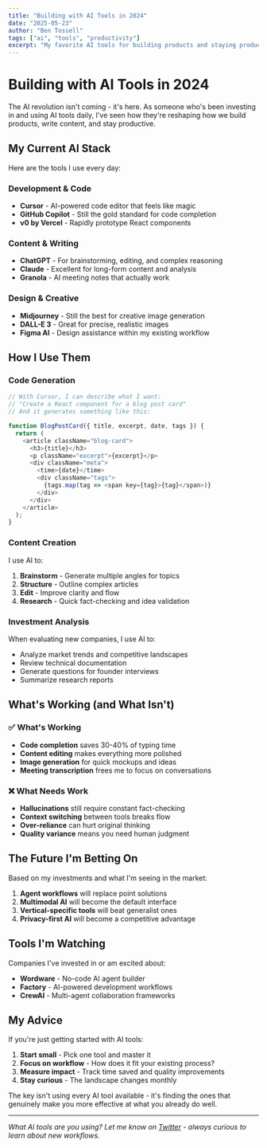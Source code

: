 ```yaml
---
title: "Building with AI Tools in 2024"
date: "2025-05-23"
author: "Ben Tossell"
tags: ["ai", "tools", "productivity"]
excerpt: "My favorite AI tools for building products and staying productive"
---
```


# Building with AI Tools in 2024

The AI revolution isn't coming - it's here. As someone who's been investing in and using AI tools daily, I've seen how they're reshaping how we build products, write content, and stay productive.

## My Current AI Stack

Here are the tools I use every day:

### Development & Code
- **Cursor** - AI-powered code editor that feels like magic
- **GitHub Copilot** - Still the gold standard for code completion
- **v0 by Vercel** - Rapidly prototype React components

### Content & Writing
- **ChatGPT** - For brainstorming, editing, and complex reasoning
- **Claude** - Excellent for long-form content and analysis
- **Granola** - AI meeting notes that actually work

### Design & Creative
- **Midjourney** - Still the best for creative image generation
- **DALL-E 3** - Great for precise, realistic images
- **Figma AI** - Design assistance within my existing workflow

## How I Use Them

### Code Generation
```javascript
// With Cursor, I can describe what I want:
// "Create a React component for a blog post card"
// And it generates something like this:

function BlogPostCard({ title, excerpt, date, tags }) {
  return (
    <article className="blog-card">
      <h3>{title}</h3>
      <p className="excerpt">{excerpt}</p>
      <div className="meta">
        <time>{date}</time>
        <div className="tags">
          {tags.map(tag => <span key={tag}>{tag}</span>)}
        </div>
      </div>
    </article>
  );
}
```

### Content Creation
I use AI to:
1. **Brainstorm** - Generate multiple angles for topics
2. **Structure** - Outline complex articles
3. **Edit** - Improve clarity and flow
4. **Research** - Quick fact-checking and idea validation

### Investment Analysis
When evaluating new companies, I use AI to:
- Analyze market trends and competitive landscapes
- Review technical documentation
- Generate questions for founder interviews
- Summarize research reports

## What's Working (and What Isn't)

### ✅ What's Working
- **Code completion** saves 30-40% of typing time
- **Content editing** makes everything more polished
- **Image generation** for quick mockups and ideas
- **Meeting transcription** frees me to focus on conversations

### ❌ What Needs Work
- **Hallucinations** still require constant fact-checking
- **Context switching** between tools breaks flow
- **Over-reliance** can hurt original thinking
- **Quality variance** means you need human judgment

## The Future I'm Betting On

Based on my investments and what I'm seeing in the market:

1. **Agent workflows** will replace point solutions
2. **Multimodal AI** will become the default interface
3. **Vertical-specific tools** will beat generalist ones
4. **Privacy-first AI** will become a competitive advantage

## Tools I'm Watching

Companies I've invested in or am excited about:
- **Wordware** - No-code AI agent builder
- **Factory** - AI-powered development workflows  
- **CrewAI** - Multi-agent collaboration frameworks

## My Advice

If you're just getting started with AI tools:

1. **Start small** - Pick one tool and master it
2. **Focus on workflow** - How does it fit your existing process?
3. **Measure impact** - Track time saved and quality improvements
4. **Stay curious** - The landscape changes monthly

The key isn't using every AI tool available - it's finding the ones that genuinely make you more effective at what you already do well.

---

*What AI tools are you using? Let me know on [Twitter](https://x.com/claude) - always curious to learn about new workflows.*
